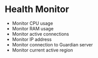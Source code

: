 # Health Monitor

- Monitor CPU usage
- Monitor RAM usage
- Monitor active connections
- Monitor IP address
- Monitor connection to Guardian server
- Monitor current active region
